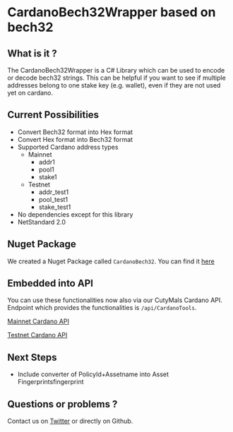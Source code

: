 # CardanoBech32Wrapper based on bech32
## What is it ?
The CardanoBech32Wrapper is a C# Library which can be used to encode or decode bech32 strings.
This can be helpful if you want to see if multiple addresses belong to one stake key (e.g. wallet), even if they are not used yet on cardano.


## Current Possibilities
- Convert Bech32 format into Hex format
- Convert Hex format into Bech32 format
- Supported Cardano address types
  - Mainnet
    - addr1
    - pool1
    - stake1
  - Testnet
    - addr_test1
    - pool_test1
    - stake_test1
- No dependencies except for this library
- NetStandard 2.0

## Nuget Package
We created a Nuget Package called `CardanoBech32`.
You can find it [here](https://www.nuget.org/packages/CardanoBech32/)

## Embedded into API
You can use these functionalities now also via our CutyMals Cardano API.
Endpoint which provides the functionalities is `/api/CardanoTools`.

[Mainnet Cardano API](https://mainnet.cutymals.com/swagger)

[Testnet Cardano API](https://testnet.cutymals.com/swagger)

## Next Steps
- Include converter of PolicyId+Assetname into Asset Fingerprintsfingerprint

## Questions or problems ?
Contact us on [Twitter](https://mobile.twitter.com/cutymalscom) 
or directly on Github.